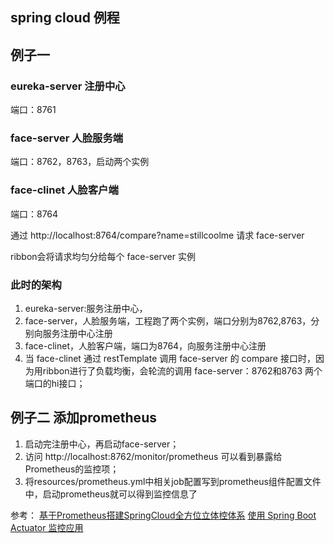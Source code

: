 ## spring cloud 例程

## 例子一

### eureka-server 注册中心

端口：8761

### face-server 人脸服务端

端口：8762，8763，启动两个实例


### face-clinet 人脸客户端

端口：8764

通过 http://localhost:8764/compare?name=stillcoolme 请求 face-server

ribbon会将请求均匀分给每个 face-server 实例


### 此时的架构
1. eureka-server:服务注册中心，
2. face-server，人脸服务端，工程跑了两个实例，端口分别为8762,8763，分别向服务注册中心注册
3. face-clinet，人脸客户端，端口为8764，向服务注册中心注册
4. 当 face-clinet 通过 restTemplate 调用 face-server 的 compare 接口时，因为用ribbon进行了负载均衡，会轮流的调用 face-server：8762和8763 两个端口的hi接口；

## 例子二 添加prometheus

1. 启动完注册中心，再启动face-server；
2. 访问 http://localhost:8762/monitor/prometheus 可以看到暴露给Prometheus的监控项；
3. 将resources/prometheus.yml中相关job配置写到prometheus组件配置文件中，启动prometheus就可以得到监控信息了

参考：
[基于Prometheus搭建SpringCloud全方位立体控体系](http://www.throwable.club/2018/11/10/spring-cloud-prometheus/#%E5%9F%BA%E4%BA%8EPrometheus%E6%90%AD%E5%BB%BASpringCloud%E5%85%A8%E6%96%B9%E4%BD%8D%E7%AB%8B%E4%BD%93%E7%9B%91%E6%8E%A7%E4%BD%93%E7%B3%BB)
[使用 Spring Boot Actuator 监控应用](http://www.ityouknow.com/springboot/2018/02/06/spring-boot-actuator.html)